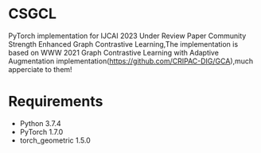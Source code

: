 # CSGCL
PyTorch implementation for IJCAI 2023 Under Review Paper Community Strength Enhanced Graph Contrastive Learning,The implementation is based on WWW 2021 Graph Contrastive Learning with Adaptive Augmentation implementation(https://github.com/CRIPAC-DIG/GCA),much apperciate to them!
# Requirements
* Python 3.7.4
* PyTorch 1.7.0
* torch_geometric 1.5.0
